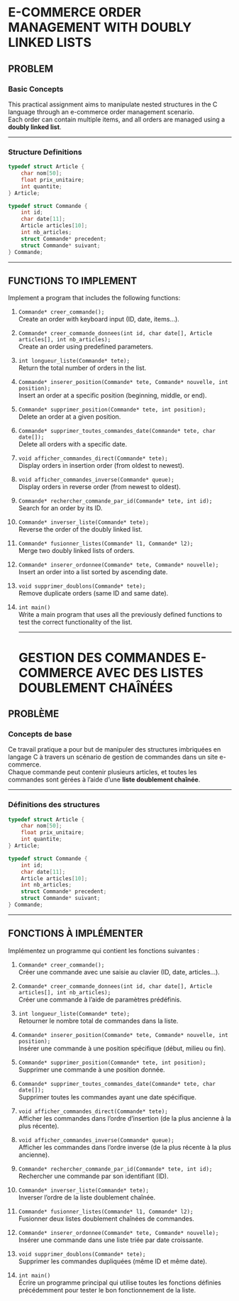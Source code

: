 # E-COMMERCE ORDER MANAGEMENT WITH DOUBLY LINKED LISTS

## PROBLEM

### Basic Concepts  
This practical assignment aims to manipulate nested structures in the C language through an e-commerce order management scenario.  
Each order can contain multiple items, and all orders are managed using a **doubly linked list**.

---

### Structure Definitions

```c
typedef struct Article {
    char nom[50];
    float prix_unitaire;
    int quantite;
} Article;

typedef struct Commande {
    int id;
    char date[11]; 
    Article articles[10];
    int nb_articles;
    struct Commande* precedent;
    struct Commande* suivant;
} Commande;
```

---

## FUNCTIONS TO IMPLEMENT

Implement a program that includes the following functions:

1. `Commande* creer_commande();`  
   Create an order with keyboard input (ID, date, items...).

2. `Commande* creer_commande_donnees(int id, char date[], Article articles[], int nb_articles);`  
   Create an order using predefined parameters.

3. `int longueur_liste(Commande* tete);`  
   Return the total number of orders in the list.

4. `Commande* inserer_position(Commande* tete, Commande* nouvelle, int position);`  
   Insert an order at a specific position (beginning, middle, or end).

5. `Commande* supprimer_position(Commande* tete, int position);`  
   Delete an order at a given position.

6. `Commande* supprimer_toutes_commandes_date(Commande* tete, char date[]);`  
   Delete all orders with a specific date.

7. `void afficher_commandes_direct(Commande* tete);`  
   Display orders in insertion order (from oldest to newest).

8. `void afficher_commandes_inverse(Commande* queue);`  
   Display orders in reverse order (from newest to oldest).

9. `Commande* rechercher_commande_par_id(Commande* tete, int id);`  
   Search for an order by its ID.

10. `Commande* inverser_liste(Commande* tete);`  
    Reverse the order of the doubly linked list.

11. `Commande* fusionner_listes(Commande* l1, Commande* l2);`  
    Merge two doubly linked lists of orders.

12. `Commande* inserer_ordonnee(Commande* tete, Commande* nouvelle);`  
    Insert an order into a list sorted by ascending date.

13. `void supprimer_doublons(Commande* tete);`  
    Remove duplicate orders (same ID and same date).

14. `int main()`  
    Write a main program that uses all the previously defined functions to test the correct functionality of the list.

    ---
    # GESTION DES COMMANDES E-COMMERCE AVEC DES LISTES DOUBLEMENT CHAÎNÉES

## PROBLÈME

### Concepts de base  
Ce travail pratique a pour but de manipuler des structures imbriquées en langage C à travers un scénario de gestion de commandes dans un site e-commerce.  
Chaque commande peut contenir plusieurs articles, et toutes les commandes sont gérées à l’aide d’une **liste doublement chaînée**.

---

### Définitions des structures

```c
typedef struct Article {
    char nom[50];
    float prix_unitaire;
    int quantite;
} Article;

typedef struct Commande {
    int id;
    char date[11]; 
    Article articles[10];
    int nb_articles;
    struct Commande* precedent;
    struct Commande* suivant;
} Commande;
```

---

## FONCTIONS À IMPLÉMENTER

Implémentez un programme qui contient les fonctions suivantes :

1. `Commande* creer_commande();`  
   Créer une commande avec une saisie au clavier (ID, date, articles...).

2. `Commande* creer_commande_donnees(int id, char date[], Article articles[], int nb_articles);`  
   Créer une commande à l’aide de paramètres prédéfinis.

3. `int longueur_liste(Commande* tete);`  
   Retourner le nombre total de commandes dans la liste.

4. `Commande* inserer_position(Commande* tete, Commande* nouvelle, int position);`  
   Insérer une commande à une position spécifique (début, milieu ou fin).

5. `Commande* supprimer_position(Commande* tete, int position);`  
   Supprimer une commande à une position donnée.

6. `Commande* supprimer_toutes_commandes_date(Commande* tete, char date[]);`  
   Supprimer toutes les commandes ayant une date spécifique.

7. `void afficher_commandes_direct(Commande* tete);`  
   Afficher les commandes dans l’ordre d’insertion (de la plus ancienne à la plus récente).

8. `void afficher_commandes_inverse(Commande* queue);`  
   Afficher les commandes dans l’ordre inverse (de la plus récente à la plus ancienne).

9. `Commande* rechercher_commande_par_id(Commande* tete, int id);`  
   Rechercher une commande par son identifiant (ID).

10. `Commande* inverser_liste(Commande* tete);`  
    Inverser l’ordre de la liste doublement chaînée.

11. `Commande* fusionner_listes(Commande* l1, Commande* l2);`  
    Fusionner deux listes doublement chaînées de commandes.

12. `Commande* inserer_ordonnee(Commande* tete, Commande* nouvelle);`  
    Insérer une commande dans une liste triée par date croissante.

13. `void supprimer_doublons(Commande* tete);`  
    Supprimer les commandes dupliquées (même ID et même date).

14. `int main()`  
    Écrire un programme principal qui utilise toutes les fonctions définies précédemment pour tester le bon fonctionnement de la liste.

